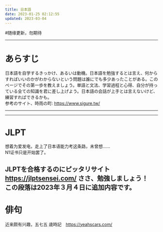 ```yaml
---
title: 日本語
date: 2023-01-25 02:12:55
updated: 2023-03-04
---
```


#随缘更新，勿期待

--------------------------------------------

# あらすじ
日本語を自学するきっかけ、あるいは動機。日本語を勉強するとは言え、何からすればいいのかがわからないという問題は誰にでも多少あったことがある。このページでその第一歩を教えましょう。単語と文法、学習過程と心得、自分が持っている全ての知識を君に差し上げよう。日本語の会話が上手とは言えないけど、練習すればできるかも。<br>
参考のサイト、時雨の町: https://www.sigure.tw/

---------------------------------------------------------------
---------------------------------------------------------------
# JLPT
想着为爱发电，走上了日本语能力考这条路，未曾想......<br>
N1证书只是开始罢了。<br>

JLPTを合格するのにピッタリサイト　https://jlptsensei.com/
ささ、勉強しましょう！　この段落は2023年３月４日に追加内容です。
---------------------------------------------------------------
# 俳句
近来颇有兴趣，五七五
歳時記　https://yeahscars.com/
